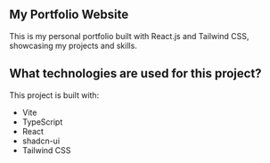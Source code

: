 
## My Portfolio Website

This is my personal portfolio built with React.js and Tailwind CSS, showcasing my projects and skills.
## What technologies are used for this project?

This project is built with:

- Vite
- TypeScript
- React
- shadcn-ui
- Tailwind CSS
